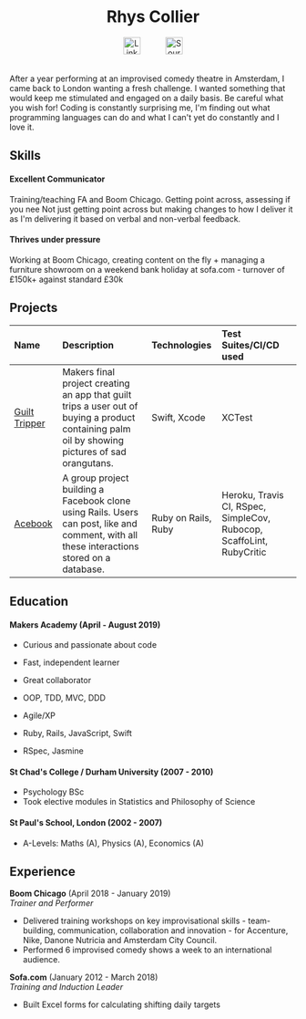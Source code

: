 <h1 align=center> Rhys Collier </h1>

<div align=center><a href=https://www.linkedin.com/in/rhys-collier-07309623/>
<img src="https://cdn1.iconfinder.com/data/icons/logotypes/32/square-linkedin-512.png" alt="LinkedIn" hspace="20" height="30"></a>
<a href=https://sourcerer.io/rhysco8/>
<img src="https://sourcerer.io/icons/logo-sharing.svg" alt="Sourcerer" height="30" hspace="20"></a><br><br></div>

After a year performing at an improvised comedy theatre in Amsterdam, I came back to London wanting a fresh challenge. I wanted something that would keep me stimulated and engaged on a daily basis. Be careful what you wish for! Coding is constantly surprising me, I'm finding out what programming languages can do and what I can't yet do constantly and I love it.

## Skills

#### Excellent Communicator

Training/teaching FA and Boom Chicago. Getting point across, assessing if you nee Not just getting point across but making changes to how I deliver it as I'm delivering it based on verbal and non-verbal feedback.

#### Thrives under pressure

Working at Boom Chicago, creating content on the fly + managing a furniture showroom on a weekend bank holiday at sofa.com - turnover of £150k+ against standard £30k

## Projects

| Name     | Description    | Technologies | Test Suites/CI/CD used |
| :------- | :------------- | :----------- | :--------------------- |
| [Guilt Tripper](https://github.com/rhysco8/greenpeas-uk) | Makers final project creating an app that guilt trips a user out of buying a product containing palm oil by showing pictures of sad orangutans. | Swift, Xcode | XCTest |
| [Acebook](https://github.com/bengscott2/acebook-livewire)  | A group project building a Facebook clone using Rails. Users can post, like and comment, with all these interactions stored on a database. | Ruby on Rails, Ruby | Heroku, Travis CI, RSpec, SimpleCov, Rubocop, ScaffoLint, RubyCritic |


## Education

#### Makers Academy (April - August 2019)

- Curious and passionate about code
- Fast, independent learner
- Great collaborator

- OOP, TDD, MVC, DDD
- Agile/XP
- Ruby, Rails, JavaScript, Swift
- RSpec, Jasmine

#### St Chad's College / Durham University (2007 - 2010)

- Psychology BSc
- Took elective modules in Statistics and Philosophy of Science

#### St Paul's School, London (2002 - 2007)

- A-Levels: Maths (A), Physics (A), Economics (A)

## Experience

**Boom Chicago** (April 2018 - January 2019)    
*Trainer and Performer*
- Delivered training workshops on key improvisational skills - team-building, communication, collaboration and innovation - for Accenture, Nike, Danone Nutricia and Amsterdam City Council.
- Performed 6 improvised comedy shows a week to an international audience.

**Sofa.com** (January 2012 - March 2018)   
*Training and Induction Leader*
- Built Excel forms for calculating shifting daily targets
